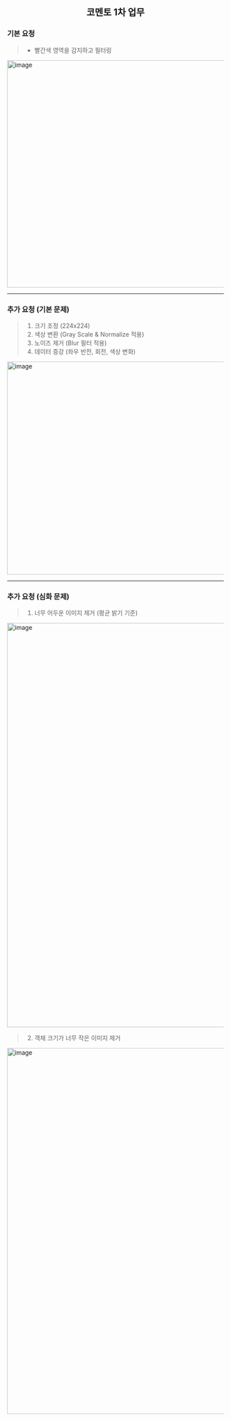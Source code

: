 <div align=center>
 
## 코멘토 1차 업무

</div>

### 기본 요청
> * 빨간색 영역을 감지하고 필터링
<img width="1636" height="527" alt="image" src="https://github.com/user-attachments/assets/69c81ddd-55c7-4454-94f8-603ce3685da6" />

---
### 추가 요청 (기본 문제)
> 1. 크기 조정 (224x224)
> 2. 색상 변환 (Gray Scale & Normalize 적용)
> 3. 노이즈 제거 (Blur 필터 적용)
> 4. 데이터 증강 (좌우 반전, 회전, 색상 변화)
<img width="1978" height="494" alt="image" src="https://github.com/user-attachments/assets/957ce03d-8044-47e5-bc6b-430d90d29300" />

---
### 추가 요청 (심화 문제)
> 1. 너무 어두운 이미지 제거 (평균 밝기 기준)
<img width="1649" height="938" alt="image" src="https://github.com/user-attachments/assets/45d4f7f1-118e-4470-89d5-2bbac214dc4c" />  

> 2. 객체 크기가 너무 작은 이미지 제거
<img width="1872" height="849" alt="image" src="https://github.com/user-attachments/assets/fb09822f-0c58-4162-bbf4-39b50d5df4dc" />

